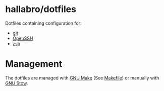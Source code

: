 hallabro/dotfiles
=================

Dotfiles containing configuration for:

* [git](https://git-scm.com/)
* [OpenSSH](https://www.openssh.com/)
* [zsh](https://www.zsh.org/)

Management
==========

The dotfiles are managed with [GNU Make](https://www.gnu.org/software/make/) (See [Makefile](Makefile))
or manually with [GNU Stow](https://www.gnu.org/software/stow/).
